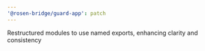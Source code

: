```yaml
---
'@rosen-bridge/guard-app': patch
---
```


Restructured modules to use named exports, enhancing clarity and consistency
